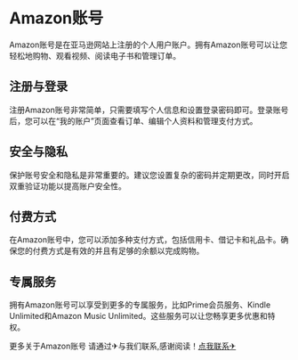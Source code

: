 # Amazon账号

Amazon账号是在亚马逊网站上注册的个人用户账户。拥有Amazon账号可以让您轻松地购物、观看视频、阅读电子书和管理订单。

## 注册与登录

注册Amazon账号非常简单，只需要填写个人信息和设置登录密码即可。登录账号后，您可以在“我的账户”页面查看订单、编辑个人资料和管理支付方式。

## 安全与隐私

保护账号安全和隐私是非常重要的。建议您设置复杂的密码并定期更改，同时开启双重验证功能以提高账户安全性。

## 付费方式

在Amazon账号中，您可以添加多种支付方式，包括信用卡、借记卡和礼品卡。确保您的付费方式是有效的并且有足够的余额以完成购物。

## 专属服务

拥有Amazon账号可以享受到更多的专属服务，比如Prime会员服务、Kindle Unlimited和Amazon Music Unlimited。这些服务可以让您畅享更多优惠和特权。

更多关于Amazon账号 请通过✈与我们联系,感谢阅读！[点我联系✈](https://help.G208.com)